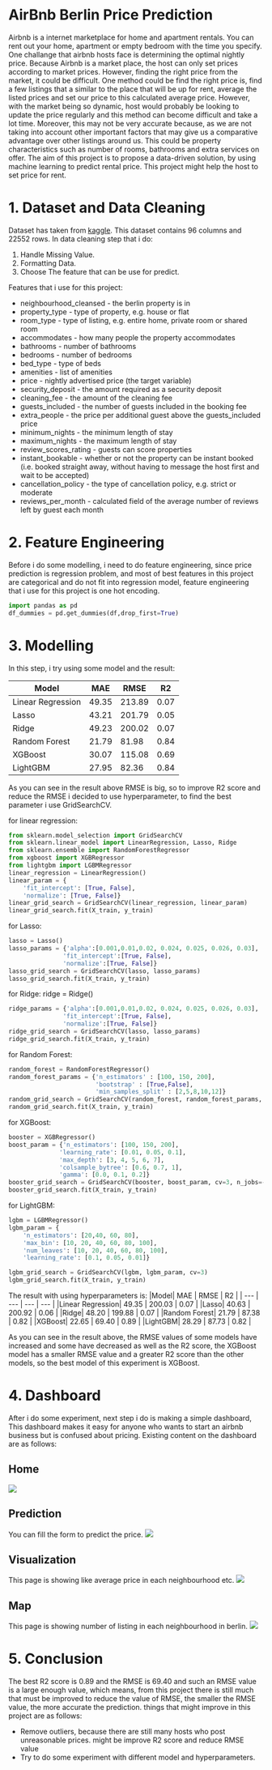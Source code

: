 # AirBnb Berlin Price Prediction
Airbnb is a internet marketplace for home and apartment rentals. You can rent out your home, apartment or empty bedroom with the time you specify. One challange that airbnb hosts face is determining the optimal nightly price. 
Because Airbnb is a market place, the host can only set prices according to market prices. However, finding the right price from the market, it could be difficult. One method could be find the right price is, find a few listings that a similar to the place that will be up for rent, average the listed prices and set our price to this calculated average price. 
However, with the market being so dynamic, host would probably be looking to update the price regularly and this method can become difficult and take a lot time.
Moreover, this may not be very accurate because, as we are not taking into account other important factors that may give us a comparative advantage over other listings around us. This could be property characteristics such as number of rooms, bathrooms and extra services on offer.
The aim of this project is to propose a data-driven solution, by using machine learning to predict rental price. This project might help the host to set price for rent.

# 1. Dataset and Data Cleaning
Dataset has taken from [kaggle](https://www.kaggle.com/brittabettendorf/berlin-airbnb-data).
This dataset contains 96 columns and 22552 rows. In data cleaning step that i do:
1. Handle Missing Value.
2. Formatting Data.
3. Choose The feature that can be use for predict.

Features that i use for this project:
- neighbourhood_cleansed - the berlin property is in
- property_type - type of property, e.g. house or flat
- room_type - type of listing, e.g. entire home, private room or shared room
- accommodates - how many people the property accommodates
- bathrooms - number of bathrooms
- bedrooms - number of bedrooms
- bed_type - type of beds
- amenities - list of amenities
- price - nightly advertised price (the target variable)
- security_deposit - the amount required as a security deposit
- cleaning_fee - the amount of the cleaning fee
- guests_included - the number of guests included in the booking fee
- extra_people - the price per additional guest above the guests_included price
- minimum_nights - the minimum length of stay
- maximum_nights - the maximum length of stay
- review_scores_rating - guests can score properties
- instant_bookable - whether or not the property can be instant booked (i.e. booked straight away, without having to message the host first and wait to be accepted)
- cancellation_policy - the type of cancellation policy, e.g. strict or moderate
- reviews_per_month - calculated field of the average number of reviews left by guest each month

# 2. Feature Engineering
Before i do some modelling, i need to do feature engineering, since price prediction is regression problem, and most of best features in this project are categorical and do not fit into regression model, feature engineering that i use for this project is one hot encoding.
```python
import pandas as pd
df_dummies = pd.get_dummies(df,drop_first=True)
```

# 3. Modelling
In this step, i try using some model and the result:

|Model| MAE | RMSE | R2 |
| --- | --- | --- | --- |
|Linear Regression| 49.35 |	213.89 | 0.07 |
|Lasso| 43.21 |	201.79 | 0.05 |
|Ridge| 49.23	| 200.02 | 0.07 |
|Random Forest| 21.79 | 81.98 |	0.84 |
|XGBoost| 30.07 |	115.08 | 0.69 |
|LightGBM| 27.95 | 82.36 | 0.84 |

As you can see in the result above RMSE is big, so to improve R2 score and reduce the RMSE i decided to use hyperparameter, to find the best parameter i use GridSearchCV.

for linear regression:
```python
from sklearn.model_selection import GridSearchCV
from sklearn.linear_model import LinearRegression, Lasso, Ridge
from sklearn.ensemble import RandomForestRegressor
from xgboost import XGBRegressor
from lightgbm import LGBMRegressor
linear_regression = LinearRegression()
linear_param = {
    'fit_intercept': [True, False],
    'normalize': [True, False]}
linear_grid_search = GridSearchCV(linear_regression, linear_param)
linear_grid_search.fit(X_train, y_train)
```
for Lasso:
```python
lasso = Lasso()
lasso_params = {'alpha':[0.001,0.01,0.02, 0.024, 0.025, 0.026, 0.03],
               'fit_intercept':[True, False],
               'normalize':[True, False]}
lasso_grid_search = GridSearchCV(lasso, lasso_params)
lasso_grid_search.fit(X_train, y_train)
```
for Ridge:
ridge = Ridge()
```python
ridge_params = {'alpha':[0.001,0.01,0.02, 0.024, 0.025, 0.026, 0.03],
               'fit_intercept':[True, False],
               'normalize':[True, False]}
ridge_grid_search = GridSearchCV(lasso, lasso_params)
ridge_grid_search.fit(X_train, y_train)
```
for Random Forest:
```python
random_forest = RandomForestRegressor()
random_forest_params = {'n_estimators' : [100, 150, 200],
                        'bootstrap' : [True,False],
                        'min_samples_split' : [2,5,8,10,12]}
random_grid_search = GridSearchCV(random_forest, random_forest_params, cv=3, n_jobs=-1)
random_grid_search.fit(X_train, y_train)
```
for XGBoost:
```python
booster = XGBRegressor()
boost_param = {'n_estimators': [100, 150, 200],
              'learning_rate': [0.01, 0.05, 0.1], 
              'max_depth': [3, 4, 5, 6, 7],
              'colsample_bytree': [0.6, 0.7, 1],
              'gamma': [0.0, 0.1, 0.2]}
booster_grid_search = GridSearchCV(booster, boost_param, cv=3, n_jobs=-1)
booster_grid_search.fit(X_train, y_train)
```
for LightGBM:
```python
lgbm = LGBMRegressor()
lgbm_param = {
    'n_estimators': [20,40, 60, 80],
    'max_bin': [10, 20, 40, 60, 80, 100],
    'num_leaves': [10, 20, 40, 60, 80, 100],
    'learning_rate': [0.1, 0.05, 0.01]}

lgbm_grid_search = GridSearchCV(lgbm, lgbm_param, cv=3)
lgbm_grid_search.fit(X_train, y_train)
```
The result with using hyperparameters is:
|Model| MAE | RMSE | R2 |
| --- | --- | --- | --- |
|Linear Regression| 49.35 | 200.03 | 0.07 |
|Lasso| 40.63 |	200.92 | 0.06 |
|Ridge| 48.20	| 199.88 |	0.07 |
|Random Forest| 21.79	| 87.38 |	0.82 |
|XGBoost| 22.65 |	69.40 |	0.89 |
|LightGBM| 28.29 | 87.73 | 0.82 |

As you can see in the result above, the RMSE values of some models have increased and some have decreased as well as the R2 score, the XGBoost model has a smaller RMSE value and a greater R2 score than the other models, so the best model of this experiment is XGBoost.

# 4. Dashboard
After i do some experiment, next step i do is making a simple dashboard, This dashboard makes it easy for anyone who wants to start an airbnb business but is confused about pricing.
Existing content on the dashboard are as follows:
## Home
![](image/Home2.png)

## Prediction
You can fill the form to predict the price.
![](image/Home.png)

## Visualization
This page is showing like average price in each neighbourhood etc.
![](image/visualization.png)

## Map
This page is showing number of listing in each neighbourhood in berlin.
![](image/map.png)

# 5. Conclusion
The best R2 score is 0.89 and the RMSE is 69.40 and such an RMSE value is a large enough value, which means, from this project there is still much that must be improved to reduce the value of RMSE, the smaller the RMSE value, the more accurate the prediction. things that might improve in this project are as follows:
- Remove outliers, because there are still many hosts who post unreasonable prices. might be improve R2 score and reduce RMSE value
- Try to do some experiment with different model and hyperparameters.





